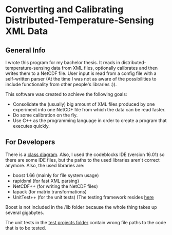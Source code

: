 # Converting and Calibrating Distributed-Temperature-Sensing XML Data
## General Info
I wrote this program for my bachelor thesis. It reads in distributed-temperature-sensing data from XML files, optionally calibrates and then writes them to a NetCDF file. User input is read from a config file with a self-written parser (At the time I was not as aware of the possibilities to include functionality from other people's libraries :)).

This software was created to achieve the following goals:
+ Consolidate the (usually) big amount of XML files produced by one experiment into one NetCDF file from which the data can be read faster.
+ Do some calibration on the fly.
+ Use C++ as the programming language in order to create a program that executes quickly.

## For Developers
There is a [class diagram](class_diagram.png). Also, I used the codeblocks IDE (version 16.01) so there are some IDE files, but the paths to the used libraries aren't correct anymore. Also, the used libraries are:
+ boost 1.66 (mainly for file system usage)
+ rapidxml (for fast XML parsing)
+ NetCDF++ (for writing the NetCDF files)
+ lapack (for matrix transformations)
+ UnitTest++ (for the unit tests) (The testing framework resides [here](/TestProjects/unittest-cpp-master)

Boost is not included in the /lib folder because the whole thing takes up several gigabytes. 

The unit tests in the [test projects folder](/TestProjects) contain wrong file paths to the code that is to be tested.
